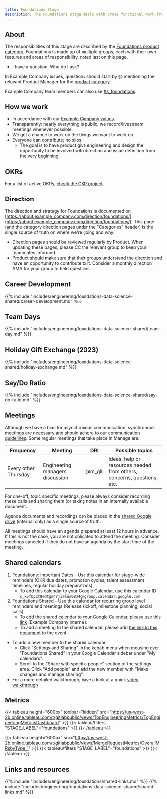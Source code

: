 ```yaml
---
title: Foundations Stage
description: The Foundations stage deals with cross functional work from the design system, to importers, to the navigation.
---
```


## About

The responsibilities of this stage are described by the [Foundations product category](/handbook/product/categories/#foundations-stage).
Foundations is made up of multiple groups, each with their own features and areas of responsibility, noted last on this page.

* I have a question. Who do I ask?

In Example Company issues, questions should start by @ mentioning the relevant Product Manager for the [product category](/handbook/product/categories/#foundations-stage).

Example Company team members can also use [#s_foundations](https://example_company.slack.com/messages/CBFCUM0RX).

## How we work

* In accordance with our [Example Company values](/handbook/values/).
* Transparently: nearly everything is public, we record/livestream meetings whenever possible.
* We get a chance to work on the things we want to work on.
* Everyone can contribute; no silos.
  * The goal is to have product give engineering and design the opportunity to be involved with direction and issue definition from the very beginning.

## OKRs

For a list of active OKRs, [check the OKR project](https://example_company.com/example_company-com/example_company-OKRs/-/issues/?sort=created_date&state=opened&label_name%5B%5D=devops%3A%3Afoundations&milestone_title=Started&first_page_size=50).

## Direction

The direction and strategy for Foundations is documented on [https://about.example_company.com/direction/foundations/](https://about.example_company.com/direction/foundations/). This page (and the category direction
pages under the "Categories" header) is the single source of truth on where we're going and why.

* Direction pages should be reviewed regularly by Product. When updating these pages, please CC the relevant group to keep your teammates informed.
* Product should make sure that their groups understand the direction and have an opportunity to contribute to it. Consider a monthly direction AMA for your group to field questions.

## Career Development

{{% include "includes/engineering/foundations-data-science-shared/career-development.md" %}}

## Team Days

{{% include "includes/engineering/foundations-data-science-shared/team-day.md" %}}

## Holiday Gift Exchange (2023)

{{% include "includes/engineering/foundations-data-science-shared/holiday-exchange.md" %}}

## Say/Do Ratio

{{% include "includes/engineering/foundations-data-science-shared/say-do-ratio.md" %}}

## Meetings

Although we have a bias for asynchronous communication, synchronous meetings are necessary and should adhere to our [communication guidelines](/handbook/communication/#video-calls). Some regular meetings that take place in Manage are:

| Frequency | Meeting                              | DRI         | Possible topics                                                                                        |
|-----------|--------------------------------------|-------------|--------------------------------------------------------------------------------------------------------|
| Every other Thursday | Engineering managers discussion | @m_gill | Ideas, help or resources needed from others, concerns, questions, etc.                               |

For one-off, topic specific meetings, please always consider recording these calls and sharing them (or taking notes in an internally available document.

Agenda documents and recordings can be placed in the [shared Google drive](https://drive.google.com/drive/u/0/folders/0ALpc3GhrDkKwUk9PVA) (internal only) as a single source of truth.

All meetings should have an agenda prepared at least 12 hours in advance. If this is not the case, you are not obligated to attend the meeting. Consider meetings canceled if they do not have an agenda by the start time of the meeting.

## Shared calendars

1. Foundations: Important Dates - Use this calendar for stage-wide reminders (OKR due dates, promotion cycles, talent assessment timelines, regular holiday preparations)
   * To add this calendar to your Google Calendar, use this calendar ID `c_kvfbp2t8edtgm4rjialus0834g@group.calendar.google.com`
1. Foundations Shared - Use this calendar for recurring group level reminders and meetings (Release kickoff, milestone planning, social calls)
   * To add the shared calendar to your Google Calendar, please use this [link](https://calendar.google.com/calendar/b/1?cid=Z2l0bGFiLmNvbV9rOWYyN2lqamExaGoxNzZvbmNuMWU4cXF2a0Bncm91cC5jYWxlbmRhci5nb29nbGUuY29t) (Example Company internal).
   * To add a meeting to the shared calendar, please add [the link in this document](https://docs.google.com/document/d/1IxGuORI-vfVd6irNdUwpnOBZDWALWzOqhQzC9E39ixQ/edit) to the event.

* To add a new member to the shared calendar
  * Click "Settings and Sharing" in the kebab menu when mousing over "Foundations Shared" in your Google Calendar sidebar under "My calendars".
  * Scroll to the "Share with specific people" section of the settings area. Click "Add people" and add the new member with "Make changes and manage sharing".
* For a more detailed walkthrough, have a look at a quick [video walkthrough](https://www.youtube.com/watch?v=TmcPuuljf1w)

## Metrics

{{< tableau height="600px" toolbar="hidden" src="https://us-west-2b.online.tableau.com/t/gitlabpublic/views/TopEngineeringMetrics/TopEngineeringMetricsDashboard" >}}
  {{< tableau/filters "STAGE_LABEL"="foundations" >}}
{{< /tableau >}}

{{< tableau height="600px" src="https://us-west-2b.online.tableau.com/t/gitlabpublic/views/MergeRequestMetrics/OverallMRsbyType_1" >}}
  {{< tableau/filters "STAGE_LABEL"="foundations" >}}
{{< /tableau >}}

## Links and resources

{{% include "includes/engineering/foundations/shared-links.md" %}}
{{% include "includes/engineering/foundations-data-science-shared/shared-links.md" %}}
